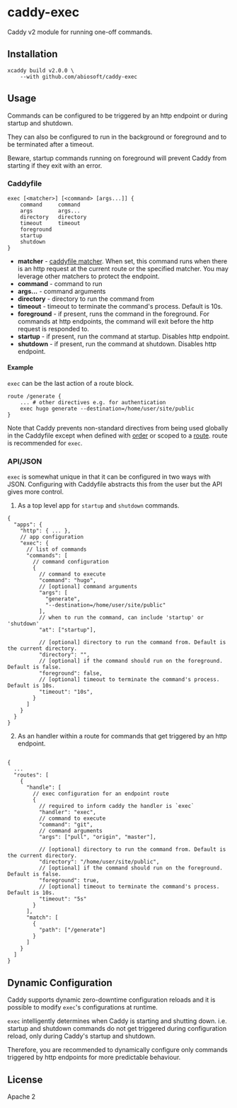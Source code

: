 # caddy-exec

Caddy v2 module for running one-off commands. 

## Installation

```
xcaddy build v2.0.0 \
    --with github.com/abiosoft/caddy-exec
```

## Usage 

Commands can be configured to be triggered by an http endpoint or during startup and shutdown.

They can also be configured to run in the background or foreground and to be terminated after a timeout. 

Beware, startup commands running on foreground will prevent Caddy from starting if they exit with an error.

### Caddyfile
```
exec [<matcher>] [<command> [args...]] {
    command     command
    args        args...
    directory   directory
    timeout     timeout
    foreground
    startup
    shutdown
}
```
* **matcher** - [caddyfile matcher](https://caddyserver.com/docs/caddyfile/matchers). When set, this command runs when there is an http request at the current route or the specified matcher. You may leverage other matchers to protect the endpoint.
* **command** - command to run
* **args...** - command arguments
* **directory** - directory to run the command from
* **timeout** - timeout to terminate the command's process. Default is 10s.
* **foreground** - if present, runs the command in the foreground. For commands at http endpoints, the command will exit before the http request is responded to.
* **startup** - if present, run the command at startup. Disables http endpoint.
* **shutdown** - if present, run the command at shutdown. Disables http endpoint.

#### Example

`exec` can be the last action of a route block.

```
route /generate {
    ... # other directives e.g. for authentication
    exec hugo generate --destination=/home/user/site/public
}
```

Note that Caddy prevents non-standard directives from being used globally in the Caddyfile except when defined with [order](https://caddyserver.com/docs/caddyfile/options) or scoped to a [route](https://caddyserver.com/docs/caddyfile/directives/route). 
route is recommended for `exec`.

### API/JSON

`exec` is somewhat unique in that it can be configured in two ways with JSON. Configuring with Caddyfile abstracts this from the user but the API gives more control.

1. As a top level app for `startup` and `shutdown` commands.

```jsonc
{
  "apps": {
    "http": { ... },
    // app configuration
    "exec": {
      // list of commands
      "commands": [
        // command configuration
        {
          // command to execute
          "command": "hugo",
          // [optional] command arguments
          "args": [
            "generate",
            "--destination=/home/user/site/public"
          ],
          // when to run the command, can include 'startup' or 'shutdown'
          "at": ["startup"],

          // [optional] directory to run the command from. Default is the current directory.
          "directory": "",
          // [optional] if the command should run on the foreground. Default is false.
          "foreground": false,
          // [optional] timeout to terminate the command's process. Default is 10s.
          "timeout": "10s",
        }
      ]
    }
  }
}

```

2. As an handler within a route for commands that get triggered by an http endpoint.

```jsonc

{
  ...
  "routes": [
    {
      "handle": [
        // exec configuration for an endpoint route
        {
          // required to inform caddy the handler is `exec`
          "handler": "exec",
          // command to execute
          "command": "git",
          // command arguments
          "args": ["pull", "origin", "master"],

          // [optional] directory to run the command from. Default is the current directory.
          "directory": "/home/user/site/public",
          // [optional] if the command should run on the foreground. Default is false.
          "foreground": true,
          // [optional] timeout to terminate the command's process. Default is 10s.
          "timeout": "5s"
        }
      ],
      "match": [
        {
          "path": ["/generate"]
        }
      ]
    }
  ]
}
```
## Dynamic Configuration

Caddy supports dynamic zero-downtime configuration reloads and it is possible to modify `exec`'s configurations at runtime.

`exec` intelligently determines when Caddy is starting and shutting down. i.e. startup and shutdown commands do not get triggered during configuration reload, only during Caddy's startup and shutdown.

Therefore, you are recommended to dynamically configure only commands triggered by http endpoints for more predictable behaviour.

## License

Apache 2

